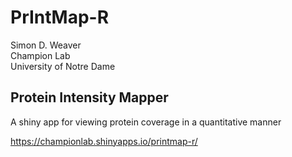 # PrIntMap-R
Simon D. Weaver  
Champion Lab  
University of Notre Dame  

## Protein Intensity Mapper
A shiny app for viewing protein coverage in a quantitative manner  

https://championlab.shinyapps.io/printmap-r/
